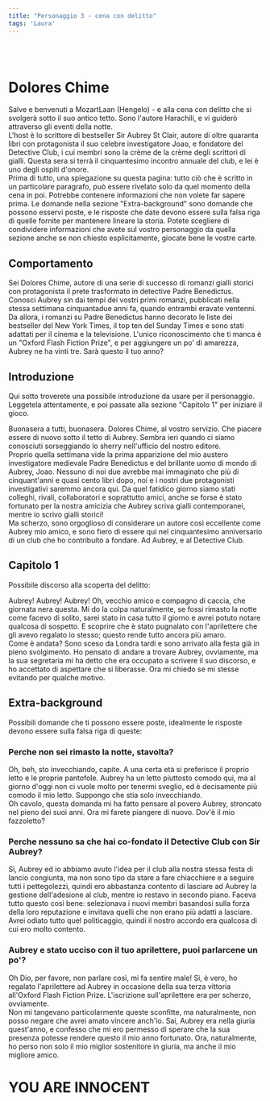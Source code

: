 ```yaml
---
title: "Personaggio 3 - cena con delitto"
tags: 'Laura'
---
```

<br></br>

# Dolores Chime

Salve e benvenuti a MozartLaan (Hengelo) - e alla cena con delitto che si svolgerà sotto il suo antico tetto. Sono l'autore Harachili, e vi guiderò attraverso gli eventi della notte.  
L'host è lo scrittore di bestseller Sir Aubrey St Clair, autore di oltre quaranta libri con protagonista il suo celebre investigatore Joao, e fondatore del Detective Club, i cui membri sono la crème de la crème degli scrittori di gialli. Questa sera si terrà il cinquantesimo incontro annuale del club, e lei è uno degli ospiti d'onore.  
Prima di tutto, una spiegazione su questa pagina: tutto ciò che è scritto in un particolare paragrafo, può essere rivelato solo da quel momento della cena in poi. Potrebbe contenere informazioni che non volete far sapere prima. 
Le domande nella sezione "Extra-background" sono domande che possono esservi poste, e le risposte che date devono essere sulla falsa riga di quelle fornite per mantenere lineare la storia. Potete scegliere di condividere informazioni che avete sul vostro personaggio da quella sezione anche se non chiesto esplicitamente, giocate bene le vostre carte.

## Comportamento

Sei Dolores Chime, autore di una serie di successo di romanzi gialli storici con protagonista il prete trasformato in detective Padre Benedictus. Conosci Aubrey sin dai tempi dei vostri primi romanzi, pubblicati nella stessa settimana cinquantadue anni fa, quando entrambi eravate ventenni. Da allora, i romanzi su Padre Benedictus hanno decorato le liste dei bestseller del New York Times, il top ten del Sunday Times e sono stati adattati per il cinema e la televisione. L'unico riconoscimento che ti manca è un "Oxford Flash Fiction Prize", e per aggiungere un po' di amarezza, Aubrey ne ha vinti tre. Sarà questo il tuo anno?

## Introduzione

Qui sotto troverete una possibile introduzione da usare per il personaggio. Leggetela attentamente, e poi passate alla sezione "Capitolo 1" per iniziare il gioco.

Buonasera a tutti, buonasera. Dolores Chime, al vostro servizio. Che piacere essere di nuovo sotto il tetto di Aubrey. Sembra ieri quando ci siamo conosciuti sorseggiando lo sherry nell'ufficio del nostro editore.  
Proprio quella settimana vide la prima apparizione del mio austero investigatore medievale Padre Benedictus e del brillante uomo di mondo di Aubrey, Joao. Nessuno di noi due avrebbe mai immaginato che più di cinquant'anni e quasi cento libri dopo, noi e i nostri due protagonisti investigativi saremmo ancora qui. Da quel fatidico giorno siamo stati colleghi, rivali, collaboratori e soprattutto amici, anche se forse è stato fortunato per la nostra amicizia che Aubrey scriva gialli contemporanei, mentre io scrivo gialli storici!  
Ma scherzo, sono orgoglioso di considerare un autore così eccellente come Aubrey mio amico, e sono fiero di essere qui nel cinquantesimo anniversario di un club che ho contribuito a fondare. Ad Aubrey, e al Detective Club.

## Capitolo 1

Possibile discorso alla scoperta del delitto:

Aubrey! Aubrey! Aubrey! Oh, vecchio amico e compagno di caccia, che giornata nera questa. Mi do la colpa naturalmente, se fossi rimasto la notte come facevo di solito, sarei stato in casa tutto il giorno e avrei potuto notare qualcosa di sospetto. E scoprire che è stato pugnalato con l'aprilettere che gli avevo regalato io stesso; questo rende tutto ancora più amaro.  
Come è andata? Sono sceso da Londra tardi e sono arrivato alla festa già in pieno svolgimento. Ho pensato di andare a trovare Aubrey, ovviamente, ma la sua segretaria mi ha detto che era occupato a scrivere il suo discorso, e ho accettato di aspettare che si liberasse. Ora mi chiedo se mi stesse evitando per qualche motivo.

## Extra-background

Possibili domande che ti possono essere poste, idealmente le risposte devono essere sulla falsa riga di queste:

### Perche non sei rimasto la notte, stavolta?

Oh, beh, sto invecchiando, capite. A una certa età si preferisce il proprio letto e le proprie pantofole. Aubrey ha un letto piuttosto comodo qui, ma al giorno d'oggi non ci vuole molto per tenermi sveglio, ed è decisamente più comodo il mio letto. Suppongo che stia solo invecchiando.  
Oh cavolo, questa domanda mi ha fatto pensare al povero Aubrey, stroncato nel pieno dei suoi anni. Ora mi farete piangere di nuovo. Dov'è il mio fazzoletto?

### Perche nessuno sa che hai co-fondato il Detective Club con Sir Aubrey?

Sì, Aubrey ed io abbiamo avuto l'idea per il club alla nostra stessa festa di lancio congiunta, ma non sono tipo da stare a fare chiacchiere e a seguire tutti i pettegolezzi, quindi ero abbastanza contento di lasciare ad Aubrey la gestione dell'adesione al club, mentre io restavo in secondo piano. Faceva tutto questo così bene: selezionava i nuovi membri basandosi sulla forza della loro reputazione e invitava quelli che non erano più adatti a lasciare. Avrei odiato tutto quel politicaggio, quindi il nostro accordo era qualcosa di cui ero molto contento.

### Aubrey e stato ucciso con il tuo aprilettere, puoi parlarcene un po'?

Oh Dio, per favore, non parlare così, mi fa sentire male! Sì, è vero, ho regalato l'aprilettere ad Aubrey in occasione della sua terza vittoria all'Oxford Flash Fiction Prize. L'iscrizione sull'aprilettere era per scherzo, ovviamente.  
Non mi tangevano particolarmente queste sconfitte, ma naturalmente, non posso negare che avrei amato vincere anch'io. Sai, Aubrey era nella giuria quest'anno, e confesso che mi ero permesso di sperare che la sua presenza potesse rendere questo il mio anno fortunato. Ora, naturalmente, ho perso non solo il mio miglior sostenitore in giuria, ma anche il mio migliore amico.

# YOU ARE INNOCENT